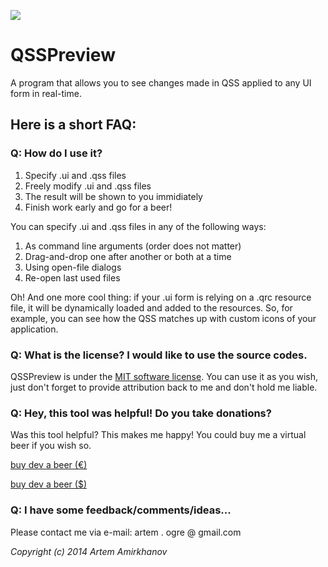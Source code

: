 ![](https://dl.dropboxusercontent.com/s/2u5davnwsfa6pj7/app_icon%20-%20small.png?dl=0)

# QSSPreview
A program that allows you to see changes made in QSS applied to any UI form in real-time.

## Here is a short FAQ:

### Q: How do I use it?
1. Specify .ui and .qss files
1. Freely modify .ui and .qss files
1. The result will be shown to you immidiately
1. Finish work early and go for a beer!

You can specify .ui and .qss files in any of the following ways:

1. As command line arguments (order does not matter)
1. Drag-and-drop one after another or both at a time
1. Using open-file dialogs
1. Re-open last used files

Oh! And one more cool thing: if your .ui form is relying on a .qrc resource file, it will be dynamically loaded and added to the resources. So, for example, you can see how the QSS matches up with custom icons of your application.

### Q: What is the license? I would like to use the source codes.

QSSPreview is under the <a href="http://opensource.org/licenses/MIT">MIT software license</a>. You can use it as you wish, just don't forget to provide attribution back to me and don't hold me liable.

### Q: Hey, this tool was helpful! Do you take donations?

Was this tool helpful? This makes me happy! You could buy me a virtual beer if you wish so.

[buy dev a beer (€)](https://www.paypal.com/at/cgi-bin/webscr?cmd=_flow&SESSION=vhGrM_VdC4sjT8_fHnDF96OE-PlIEIiY53qEN14TX5wiAzNX1azcd4Z5WLG&dispatch=5885d80a13c0db1f8e263663d3faee8dbd0a2170b502f343d92a90377a9956d7)

[buy dev a beer ($)](https://www.paypal.com/at/cgi-bin/webscr?cmd=_flow&SESSION=-JKdTjWOysdbniTrJjZS99RaWO-WSbwKGHqJlCLn-nj1ItMO56Jtu2x6dUS&dispatch=5885d80a13c0db1f8e263663d3faee8dbd0a2170b502f343d92a90377a9956d7)

### Q: I have some feedback/comments/ideas...

Please contact me via e-mail: artem . ogre @ gmail.com


_Copyright (c) 2014 Artem Amirkhanov_

